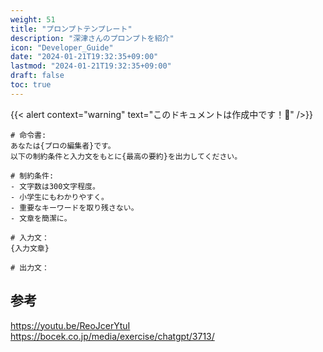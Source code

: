 ```yaml
---
weight: 51
title: "プロンプトテンプレート"
description: "深津さんのプロンプトを紹介"
icon: "Developer_Guide"
date: "2024-01-21T19:32:35+09:00"
lastmod: "2024-01-21T19:32:35+09:00"
draft: false
toc: true
---
```

{{< alert context="warning" text="このドキュメントは作成中です！👷" />}}

```
# 命令書:
あなたは{プロの編集者}です。
以下の制約条件と入力文をもとに{最高の要約}を出力してください。

# 制約条件:
- 文字数は300文字程度。
- 小学生にもわかりやすく。
- 重要なキーワードを取り残さない。
- 文章を簡潔に。

# 入力文：
{入力文章}

# 出力文：
```

## 参考
https://youtu.be/ReoJcerYtuI  
https://bocek.co.jp/media/exercise/chatgpt/3713/